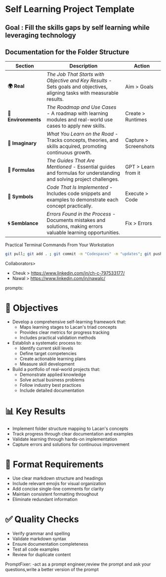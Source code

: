 # Self Learning Project Template

## Goal : Fill the skills gaps by self learning while leveraging technology

## Documentation for the Folder Structure

| Section         | Description                                                                                                      | Action                |
|-----------------|------------------------------------------------------------------------------------------------------------------|-----------------------|
| **🌍 Real**         | *The Job That Starts with Objective and Key Results* - Sets goals and objectives, aligning tasks with measurable results. | Aim > Goals   |
| **🌳 Environments** | *The Roadmap and Use Cases* - A roadmap with learning modules and real-world use cases to apply new skills.            | Create > Runtimes |
| **🌌 Imaginary**    | *What You Learn on the Road* - Tracks concepts, theories, and skills acquired, promoting continuous growth.            | Capture > Screenshots |
| **📐 Formulas**     | *The Guides That Are Mentioned* - Essential guides and formulas for understanding and solving project challenges.     |  GPT > Learn from it |
| **🔣 Symbols**      | *Code That Is Implemented* - Includes code snippets and examples to demonstrate each concept practically.              |  Execute > Code   |
| **🌀 Semblance**    | *Errors Found in the Process* - Documents mistakes and solutions, making errors valuable learning opportunities.       |  Fix > Errors   |

Practical Terminal Commands From Your Workstation

```bash
git pull; git add . ; git commit -m "Codespaces" -m "updates"; git push;sleep 3;clear
```

Collaborators>
- Cheuk > https://www.linkedin.com/in/ch-c-797533177/
- Nawal > https://www.linkedin.com/in/nawalc/


prompts:
# 🎯 Objectives
- Develop a comprehensive self-learning framework that:
  - Maps learning stages to Lacan's triad concepts
  - Provides clear metrics for progress tracking
  - Includes practical validation methods
- Establish a systematic process to:
  - Identify current skill levels
  - Define target competencies 
  - Create actionable learning plans
  - Measure skill development
- Build a portfolio of real-world projects that:
  - Demonstrate applied knowledge
  - Solve actual business problems
  - Follow industry best practices
  - Include detailed documentation

# 📊 Key Results
- Implement folder structure mapping to Lacan's concepts
- Track progress through clear documentation and examples
- Validate learning through hands-on implementation
- Capture errors and solutions for continuous improvement

# 📝 Format Requirements
- Use clear markdown structure and headings
- Include relevant emojis for visual organization
- Add concise single-line comments for clarity
- Maintain consistent formatting throughout
- Eliminate redundant information

# ✅ Quality Checks
- Verify grammar and spelling
- Validate markdown syntax
- Ensure documentation completeness
- Test all code examples
- Review for duplicate content

PromptFixer:
-act as a prompt engineer,review the prompt and ask your questions,write a better version of the prompt